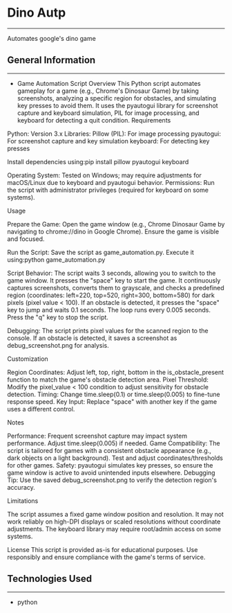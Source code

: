 <h1>Dino Autp</h1>
<hr><p>Automates google's dino game</p><h2>General Information</h2>
<hr><ul>
<li>Game Automation Script
Overview
This Python script automates gameplay for a game (e.g., Chrome's Dinosaur Game) by taking screenshots, analyzing a specific region for obstacles, and simulating key presses to avoid them. It uses the pyautogui library for screenshot capture and keyboard simulation, PIL for image processing, and keyboard for detecting a quit condition.
Requirements</li>
</ul>
<p>Python: Version 3.x
Libraries:
Pillow (PIL): For image processing
pyautogui: For screenshot capture and key simulation
keyboard: For detecting key presses</p>
<p>Install dependencies using:pip install pillow pyautogui keyboard</p>
<p>Operating System: Tested on Windows; may require adjustments for macOS/Linux due to keyboard and pyautogui behavior.
Permissions: Run the script with administrator privileges (required for keyboard on some systems).</p>
<p>Usage</p>
<p>Prepare the Game:
Open the game window (e.g., Chrome Dinosaur Game by navigating to chrome://dino in Google Chrome).
Ensure the game is visible and focused.</p>
<p>Run the Script:
Save the script as game_automation.py.
Execute it using:python game_automation.py</p>
<p>Script Behavior:
The script waits 3 seconds, allowing you to switch to the game window.
It presses the "space" key to start the game.
It continuously captures screenshots, converts them to grayscale, and checks a predefined region (coordinates: left=220, top=520, right=300, bottom=580) for dark pixels (pixel value &lt; 100).
If an obstacle is detected, it presses the "space" key to jump and waits 0.1 seconds.
The loop runs every 0.005 seconds.
Press the "q" key to stop the script.</p>
<p>Debugging:
The script prints pixel values for the scanned region to the console.
If an obstacle is detected, it saves a screenshot as debug_screenshot.png for analysis.</p>
<p>Customization</p>
<p>Region Coordinates: Adjust left, top, right, bottom in the is_obstacle_present function to match the game's obstacle detection area.
Pixel Threshold: Modify the pixel_value &lt; 100 condition to adjust sensitivity for obstacle detection.
Timing: Change time.sleep(0.1) or time.sleep(0.005) to fine-tune response speed.
Key Input: Replace "space" with another key if the game uses a different control.</p>
<p>Notes</p>
<p>Performance: Frequent screenshot capture may impact system performance. Adjust time.sleep(0.005) if needed.
Game Compatibility: The script is tailored for games with a consistent obstacle appearance (e.g., dark objects on a light background). Test and adjust coordinates/thresholds for other games.
Safety: pyautogui simulates key presses, so ensure the game window is active to avoid unintended inputs elsewhere.
Debugging Tip: Use the saved debug_screenshot.png to verify the detection region's accuracy.</p>
<p>Limitations</p>
<p>The script assumes a fixed game window position and resolution.
It may not work reliably on high-DPI displays or scaled resolutions without coordinate adjustments.
The keyboard library may require root/admin access on some systems.</p>
<p>License
This script is provided as-is for educational purposes. Use responsibly and ensure compliance with the game's terms of service.</p><h2>Technologies Used</h2>
<hr><ul>
<li>python</li>
</ul>
